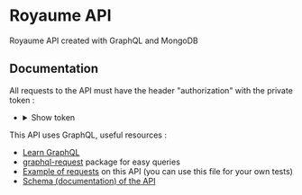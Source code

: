 # Royaume API

Royaume API created with GraphQL and MongoDB

## Documentation 
All requests to the API must have the header "authorization" with the private token : 
  - <details>
    <summary>Show token</summary>
    7fe47986-0ce9-4cfc-9294-cfc167ef32e8  
  </details>  

This API uses GraphQL, useful resources :
- [Learn GraphQL](https://graphql.org/learn/)
- [graphql-request](https://www.npmjs.com/package/graphql-request) package for easy queries
- [Example of requests](./src/others/ClientTester.ts) on this API (you can use this file for your own tests)
- [Schema (documentation) of the API](./resources/graphql/Schema.gql)
